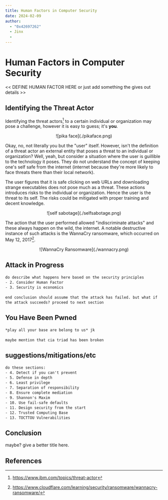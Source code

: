 ```yaml
---
title: Human Factors in Computer Security
date: 2024-02-09
author:
  - "0x42697262"
  - Jinx
  -
---
```


# Human Factors in Computer Security

<< DEFINE HUMAN FACTOR HERE or just add something the gives out details >>

## Identifying the Threat Actor

Identifying the threat actors[^1] to a certain individual or organization may pose a challenge, however it is easy to guess; it's **you**.

<center>![pika face](./pikaface.png)</center>

Okay, no, not literally you but the "user" itself. However, isn't the definition of a threat actor an external entity that poses a threat to an individual or organization? Well, yeah, but consider a situation where the user is guillible to the technology it poses. They do not understand the concept of keeping one's self safe from the internet (internet because they're more likely to face threats there than their local network).

The user figures that it is safe clicking on web URLs and downloading strange executables does not pose much as a threat. These actions introduces risks to the individual or organization. Hence the user is the threat to its self. The risks could be mitigated with proper training and decent knowledge.

<center>![self sabotage](./selfsabotage.png)</center>

The action that the user performed allowed "indiscriminate attacks" and these always happen on the wild, the internet. A notable destructive instance of such attacks is the WannaCry ransomware, which occurred on May 12, 2017[^2].

<center>![WannaCry Ransomware](./wannacry.png)</center>

## Attack in Progress

```
do describe what happens here based on the security principles
- 2. Consider Human Factor
- 3. Security is economics

end conclusion should assume that the attack has failed. but what if the attack succeeds? proceed to next section
```

## You Have Been Pwned

```
*play all your base are belong to us* jk

maybe mention that cia triad has been broken
```

## suggestions/mitigations/etc

```
do these sections:
- 4. Detect if you can't prevent
- 5. Defense in depth
- 6. Least privilege
- 7. Separation of responsibility
- 8. Ensure complete mediation
- 9. Shannon's Maxim
- 10. Use fail-safe defaults
- 11. Design security from the start
- 12. Trusted Computing Base
- 13. TOCTTOU Vulnerabilities
```

## Conclusion

maybe? give a better title here.

## References

[^1]: https://www.ibm.com/topics/threat-actor
[^2]: https://www.cloudflare.com/learning/security/ransomware/wannacry-ransomware/

